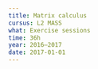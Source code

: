 ```yaml
---
title: Matrix calculus
cursus: L2 MASS
what: Exercise sessions
time: 36h
year: 2016–2017
date: 2017-01-01
---
```

